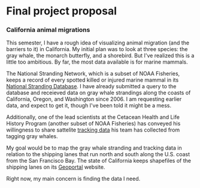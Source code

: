 # Final project proposal

### California animal migrations

This semester, I have a rough idea of visualizing animal migration (and the barriers to it) in California. My initial plan was to look at three species: the gray whale, the monarch butterfly, and a shorebird. But I've realized this is a little too ambitious. By far, the most data available is for marine mammals.

The National Stranding Network, which is a subset of NOAA Fisheries, keeps a record of every spotted killed or injured marine mammal in its [National Stranding Database](https://www.fisheries.noaa.gov/national/marine-life-distress/national-stranding-database-public-access). I have already submitted a query to the database and receieved data on gray whale strandings along the coasts of California, Oregon, and Washington since 2006. I am requesting earlier data, and expect to get it, though I've been told it might be a mess.

Additionally, one of the lead scientists at the Cetacean Health and Life History Program (another subset of NOAA Fisheries) has conveyed his willingness to share sattelite [tracking data](https://swfsc.noaa.gov/MMTD-GrayWhale-tracking/) his team has collected from tagging gray whales.

My goal would be to map the gray whale stranding and tracking data in relation to the shipping lanes that run north and south along the U.S. coast from the San Francisco Bay. The state of California keeps shapefiles of the shipping lanes on its [Geoportal](http://portal.gis.ca.gov/geoportal/catalog/search/resource/details.page?uuid=%7B953E7DF6-987F-4613-8117-ADEDDBD4D21E%7D) website.

Right now, my main concern is finding the data I need.